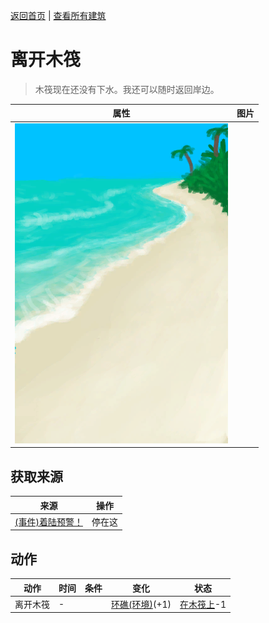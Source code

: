 [返回首页](index.md)   |  [查看所有建筑](building.md)
# 离开木筏  
> 木筏现在还没有下水。我还可以随时返回岸边。  
  
  属性  |   图片   
 ----  |  ----:   
   |  ![](Sprite/Beach.png)   
  
## 获取来源  
来源  |  操作  
----  |  ----  
[(事件)着陆预警！](Event_Raft_Atoll.md)  |  停在这  
## 动作  
动作  |  时间  |  条件  |  变化  |  状态  
----  |  ----  |  ----  |  ----  |  ----  
离开木筏  |  -  |    |  [环礁(环境)](Env_Atoll.md)(+1)  |  [在木筏上](OnRaft.md)-1  
